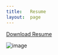 ```yaml
---
title:   Resume
layout:  page
---
```

[Download Resume](https://gaviolajosh.github.io/downloads/joshua-gaviola-resume.pdf)  

![image](https://github.com/gaviolajosh/blog/assets/44041134/926dbcc2-d5c8-4eae-9742-955bad768451)



